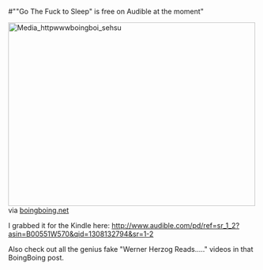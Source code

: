 #"\"Go The Fuck to Sleep\" is free on Audible at the moment"


 <div class="posterous_bookmarklet_entry">
 <div class='p_embed p_image_embed'>
<img alt="Media_httpwwwboingboi_sehsu" height="372" src="http://getfile8.posterous.com/getfile/files.posterous.com/conoroneill/hpCjBgsloDauegAvldDJygahvFiForGhhfzsJlIaEJIrcIlnrDbElaesFIbp/media_httpwwwboingboi_sEHsu.jpg.scaled500.jpg" width="500" />
</div>
<div class="posterous_quote_citation">via <a href="http://www.boingboing.net/2011/06/14/go-the-fuck-to-sleep-1.html">boingboing.net</a></div>
 <p>I grabbed it for the Kindle here: <a href="http://www.audible.com/pd/ref=sr_1_2?asin=B00551W570&qid=1308132794&sr=1-2">http://www.audible.com/pd/ref=sr_1_2?asin=B00551W570&qid=1308132794&sr=1-2</a>
</p><p>Also check out all the genius fake "Werner Herzog Reads....." videos in that BoingBoing post.</p></div>
 